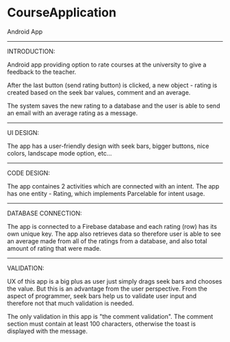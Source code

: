 # CourseApplication
Android App

_________________________
INTRODUCTION:

Android app providing option to rate courses at the university to give a feedback to the teacher. 

After the last button (send rating button) is clicked, a new object - rating is created based on the seek bar values, comment and an average. 

The system saves the new rating to a database and the user is able to send an email with an average rating as a message.

_________________________
UI DESIGN:

The app has a user-friendly design with seek bars, bigger buttons, nice colors, landscape mode option, etc...

_________________________
CODE DESIGN:

The app containes 2 activities which are connected with an intent. The app has one entity - Rating, which implements Parcelable for intent usage. 

_________________________
DATABASE CONNECTION:

The app is connected to a Firebase database and each rating (row) has its own unique key. The app also retrieves data so therefore user is able to see an average made from all of the ratings from a database, and also total amount of rating that were made.

_________________________
VALIDATION:

UX of this app is a big plus as user just simply drags seek bars and chooses the value. But this is an advantage from the user perspective. From the aspect of programmer, seek bars help us to validate user input and therefore not that much validation is needed. 

The only validation in this app is "the comment validation". The comment section must contain at least 100 characters, otherwise the toast is displayed with the message. 

